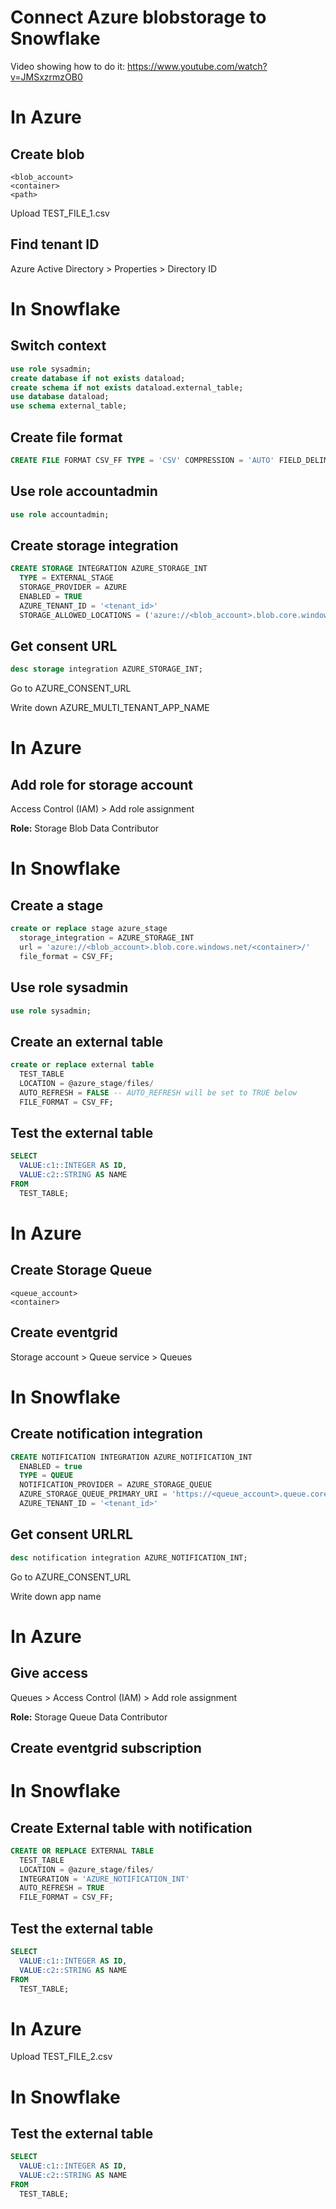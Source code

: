 # Connect Azure blobstorage to Snowflake

Video showing how to do it: https://www.youtube.com/watch?v=JMSxzrmzOB0

# In Azure
## Create blob
```
<blob_account> 
<container> 
<path>
```

Upload TEST_FILE_1.csv

## Find tenant ID
Azure Active Directory > Properties > Directory ID

# In Snowflake
## Switch context
```SQL
use role sysadmin;
create database if not exists dataload;
create schema if not exists dataload.external_table;
use database dataload; 
use schema external_table;
```

## Create file format
```SQL
CREATE FILE FORMAT CSV_FF TYPE = 'CSV' COMPRESSION = 'AUTO' FIELD_DELIMITER = ',' RECORD_DELIMITER = '\n' SKIP_HEADER = 0 FIELD_OPTIONALLY_ENCLOSED_BY = 'NONE' TRIM_SPACE = FALSE ERROR_ON_COLUMN_COUNT_MISMATCH = TRUE ESCAPE = 'NONE' ESCAPE_UNENCLOSED_FIELD = '\134' DATE_FORMAT = 'AUTO' TIMESTAMP_FORMAT = 'AUTO' NULL_IF = ('\\N');
```

## Use role accountadmin
```SQL
use role accountadmin;
```

## Create storage integration
```SQL
CREATE STORAGE INTEGRATION AZURE_STORAGE_INT
  TYPE = EXTERNAL_STAGE
  STORAGE_PROVIDER = AZURE
  ENABLED = TRUE
  AZURE_TENANT_ID = '<tenant_id>'
  STORAGE_ALLOWED_LOCATIONS = ('azure://<blob_account>.blob.core.windows.net/<container>/');
```

## Get consent URL
```SQL
desc storage integration AZURE_STORAGE_INT;
```
Go to AZURE_CONSENT_URL

Write down AZURE_MULTI_TENANT_APP_NAME

# In Azure

## Add role for storage account
Access Control (IAM) > Add role assignment

**Role:** Storage Blob Data Contributor

# In Snowflake
## Create a stage
```SQL
create or replace stage azure_stage
  storage_integration = AZURE_STORAGE_INT
  url = 'azure://<blob_account>.blob.core.windows.net/<container>/'
  file_format = CSV_FF;
```

## Use role sysadmin
```SQL
use role sysadmin;
```

## Create an external table
```SQL
create or replace external table
  TEST_TABLE
  LOCATION = @azure_stage/files/
  AUTO_REFRESH = FALSE -- AUTO_REFRESH will be set to TRUE below
  FILE_FORMAT = CSV_FF;
```

## Test the external table
```SQL
SELECT 
  VALUE:c1::INTEGER AS ID,
  VALUE:c2::STRING AS NAME
FROM 
  TEST_TABLE;
```
# In Azure
## Create Storage Queue 
```
<queue_account> 
<container> 
```

## Create eventgrid

Storage account > Queue service > Queues

# In Snowflake
## Create notification integration
```SQL
CREATE NOTIFICATION INTEGRATION AZURE_NOTIFICATION_INT
  ENABLED = true
  TYPE = QUEUE
  NOTIFICATION_PROVIDER = AZURE_STORAGE_QUEUE
  AZURE_STORAGE_QUEUE_PRIMARY_URI = 'https://<queue_account>.queue.core.windows.net/<container>'
  AZURE_TENANT_ID = '<tenant_id>'
```

## Get consent URLRL
```SQL
desc notification integration AZURE_NOTIFICATION_INT;
```
Go to AZURE_CONSENT_URL

Write down app name

# In Azure

## Give access
Queues > Access Control (IAM) > Add role assignment

**Role:** Storage Queue Data Contributor

## Create eventgrid subscription

# In Snowflake
## Create External table with notification
```SQL
CREATE OR REPLACE EXTERNAL TABLE
  TEST_TABLE
  LOCATION = @azure_stage/files/
  INTEGRATION = 'AZURE_NOTIFICATION_INT'
  AUTO_REFRESH = TRUE
  FILE_FORMAT = CSV_FF; 
```

## Test the external table
```SQL
SELECT 
  VALUE:c1::INTEGER AS ID,
  VALUE:c2::STRING AS NAME
FROM 
  TEST_TABLE;
```

# In Azure
Upload TEST_FILE_2.csv

# In Snowflake
## Test the external table
```SQL
SELECT 
  VALUE:c1::INTEGER AS ID,
  VALUE:c2::STRING AS NAME
FROM 
  TEST_TABLE;
```
